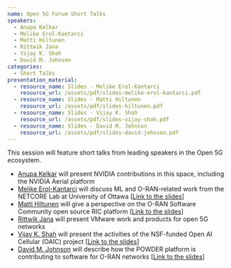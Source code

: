 ```yaml
---
name: Open 5G Forum Short Talks
speakers:
  - Anupa Kelkar
  - Melike Erol-Kantarci
  - Matti Hiltunen
  - Rittwik Jana
  - Vijay K. Shah
  - David M. Johnson
categories:
  - Short Talks
presentation_material:
  - resource_name: Slides - Melike Erol-Kantarci
    resource_url: /assets/pdf/slides-melike-erol-kantarci.pdf
  - resource_name: Slides - Matti Hiltunen
    resource_url: /assets/pdf/slides-hiltunen.pdf
  - resource_name: Slides - Vijay K. Shah
    resource_url: /assets/pdf/slides-vijay-shah.pdf
  - resource_name: Slides - David M. Johnson
    resource_url: /assets/pdf/slides-david-johnson.pdf
---
```


This session will feature short talks from leading speakers in the Open 5G ecosystem.

- [Anupa Kelkar](/open-5g-forum/speakers/anupa-kelkar) will present NVIDIA contributions in this space, including the NVIDIA Aerial platform
- [Melike Erol-Kantarci](/open-5g-forum/speakers/melike-erol-kantarci) will discuss ML and O-RAN-related work from the NETCORE Lab at University of Ottawa [[Link to the slides](/open-5g-forum/assets/pdf/slides-melike-erol-kantarci.pdf)]
- [Matti Hiltunen](/open-5g-forum/speakers/matti-hiltunen) will give a perspective on the O-RAN Software Community open source RIC platform [[Link to the slides](/open-5g-forum/assets/pdf/slides-hiltunen.pdf)]
- [Rittwik Jana](/open-5g-forum/speakers/rittwik-jana) will present VMware work and products for open 5G networks
- [Vijay K. Shah](/open-5g-forum/speakers/vijay-shah) will present the activities of the NSF-funded Open AI Cellular (OAIC) project [[Link to the slides](/open-5g-forum/assets/pdf/slides-vijay-shah.pdf)]
- [David M. Johnson](/open-5g-forum/speakers/david-m-johnson) will describe how the POWDER platform is contributing to software for O-RAN networks [[Link to the slides](/open-5g-forum/assets/pdf/slides-david-johnson.pdf)]